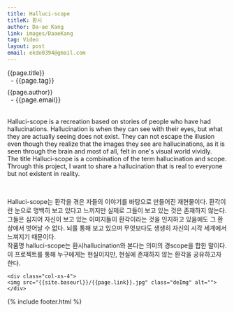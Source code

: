 ```yaml
---
title: Halluci-scope
titleK: 환시
author: Da-ae Kang
link: images/DaaeKang
tag: Video
layout: post
email: ekdo0394@gmail.com
---	
```


<div class="container">

<div class="deDep">
{{page.title}}<br>
<p style="font-size:15px; margin:0px; padding:0px 0px 0px 8px; margin:0px 0px 8px 0px;">- {{page.tag}}</p>
{{page.author}}<br>
<p style="font-size:15px; margin:0px; padding:0px 0px 0px 8px;">- {{page.email}}</p>
</div>

<br>

<div class="det lato">



Halluci-scope is a recreation based on stories of people who have had hallucinations. Hallucination is when they can see with their eyes, but what they are actually seeing does not exist. They can not escape the illusion even though they realize that the images they see are hallucinations, as it is seen through the brain and most of all, felt in one's visual world vividly.
<br>
The title Halluci-scope is a combination of the term hallucination and scope. Through this project, I want to share a hallucination that is real to everyone but not existent in reality.  



</div>

<br>

<div class="noto">

Halluci-scope는 환각을 겪은 자들의 이야기를 바탕으로 만들어진 재현물이다. 환각이란 눈으로 명백히 보고 있다고 느끼지만 실제로 그들이 보고 있는 것은 존재하지 않는다. 그들은 심지어 자신이 보고 있는 이미지들이 환각이라는 것을 인지하고 있음에도 그 환상에서 벗어날 수 없다. 뇌를 통해 보고 있으며 무엇보다도 생생히 자신의 시각 세계에서 느껴지기 때문이다.
<br>
작품명 halluci-scope는 환시hallucination와 본다는 의미의 경scope을 합한 말이다. 이 프로젝트를 통해 누구에게는 현실이지만, 현실에 존재하지 않는 환각을 공유하고자 한다.


</div>

<div class="row" class="imgcolor">
	
	<div class="col-xs-4">
	<img src="{{site.baseurl}}/{{page.link}}.jpg" class="deImg" alt=""></div>
	
</div>

	

</div> 

{% include footer.html %}